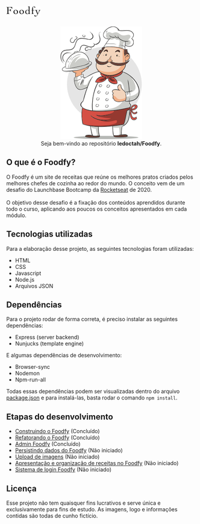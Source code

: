 # <img src="/public/imgs/logo_black.png">

<p align="center">
  <img src="/public/imgs/chef.png">
  <br>
  Seja bem-vindo ao repositório <b>ledoctah/Foodfy</b>.
</p>

## O que é o Foodfy?

O Foodfy é um site de receitas que reúne os melhores pratos criados pelos melhores chefes de cozinha ao redor do mundo. O conceito vem de um desafio do Launchbase Bootcamp da [Rocketseat](https://github.com/rocketseat) de 2020.
\
\
O objetivo desse desafio é a fixação dos conteúdos aprendidos durante todo o curso, aplicando aos poucos os conceitos apresentados em cada módulo.

## Tecnologias utilizadas

Para a elaboração desse projeto, as seguintes tecnologias foram utilizadas:
* HTML
* CSS
* Javascript
* Node.js
* Arquivos JSON

## Dependências
Para o projeto rodar de forma correta, é preciso instalar as seguintes dependências:
* Express (server backend)
* Nunjucks (template engine)

E algumas dependências de desenvolvimento:
* Browser-sync
* Nodemon
* Npm-run-all

Todas essas dependências podem ser visualizadas dentro do arquivo [package.json](/package.json) e para instalá-las, basta rodar o comando `npm install`.

## Etapas do desenvolvimento
* [Construindo o Foodfy](https://github.com/Rocketseat/bootcamp-launchbase-desafios-02/blob/master/desafios/02-foodfy.md) (Concluído)
* [Refatorando o Foodfy](https://github.com/Rocketseat/bootcamp-launchbase-desafios-03) (Concluído)
* [Admin Foodfy](https://github.com/Rocketseat/bootcamp-launchbase-desafios-04/blob/master/desafios/04-admin-foodfy.md) (Concluído)
* [Persistindo dados do Foodfy](https://github.com/Rocketseat/bootcamp-launchbase-desafios-05/blob/master/desafios/05-persistindo-dados-foodfy.md) (Não iniciado)
* [Upload de imagens](https://github.com/Rocketseat/bootcamp-launchbase-desafios-07) (Não iniciado)
* [Apresentação e organização de receitas no Foodfy](https://github.com/Rocketseat/bootcamp-launchbase-desafios-08) (Não iniciado)
* [Sistema de login Foodfy](https://github.com/Rocketseat/bootcamp-launchbase-desafios-10) (Não iniciado)

## Licença
Esse projeto não tem quaisquer fins lucrativos e serve única e exclusivamente para fins de estudo. As imagens, logo e informações contidas são todas de cunho fictício.
